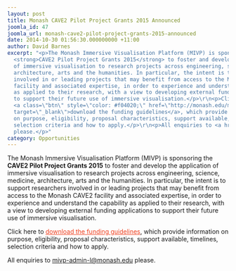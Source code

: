 ```yaml
---
layout: post
title: Monash CAVE2 Pilot Project Grants 2015 Announced
joomla_id: 47
joomla_url: monash-cave2-pilot-project-grants-2015-announced
date: 2014-10-30 01:56:30.000000000 +11:00
author: David Barnes
excerpt: "<p>The Monash Immersive Visualisation Platform (MIVP) is sponsoring the
  <strong>CAVE2 Pilot Project Grants 2015</strong> to foster and develop the application
  of immersive visualisation to research projects across engineering, science, medicine,
  architecture, arts and the humanities. In particular, the intent is to support researchers
  involved in or leading projects that may benefit from access to the Monash CAVE2
  facility and associated expertise, in order to experience and understand the capability
  as applied to their research, with a view to developing external funding applications
  to support their future use of immersive visualisation.</p>\r\n<p>Click here to
  <a class=\"btn\" style=\"color: #f04020;\" href=\"http://monash.edu/mivp/images/cave2resources/MIVPMonashCAVE2PilotProjectGrants2015FundingInformation-v0.31.pdf\"
  target=\"_blank\">download the funding guidelines</a>, which provide information
  on purpose, eligibility, proposal characteristics, support available, timelines,
  selection criteria and how to apply.</p>\r\n<p>All enquiries to <a href=\"mailto:mivp-admin-l@monash.edu\">mivp-admin-l@monash.edu</a>
  please.</p>"
category: Opportunities
---
```

<p>The Monash Immersive Visualisation Platform (MIVP) is sponsoring the <strong>CAVE2 Pilot Project Grants 2015</strong> to foster and develop the application of immersive visualisation to research projects across engineering, science, medicine, architecture, arts and the humanities. In particular, the intent is to support researchers involved in or leading projects that may benefit from access to the Monash CAVE2 facility and associated expertise, in order to experience and understand the capability as applied to their research, with a view to developing external funding applications to support their future use of immersive visualisation.</p>
<p>Click here to <a class="btn" style="color: #f04020;" href="http://monash.edu/mivp/images/cave2resources/MIVPMonashCAVE2PilotProjectGrants2015FundingInformation-v0.31.pdf" target="_blank">download the funding guidelines</a>, which provide information on purpose, eligibility, proposal characteristics, support available, timelines, selection criteria and how to apply.</p>
<p>All enquiries to <a href="mailto:mivp-admin-l@monash.edu">mivp-admin-l@monash.edu</a> please.</p>
